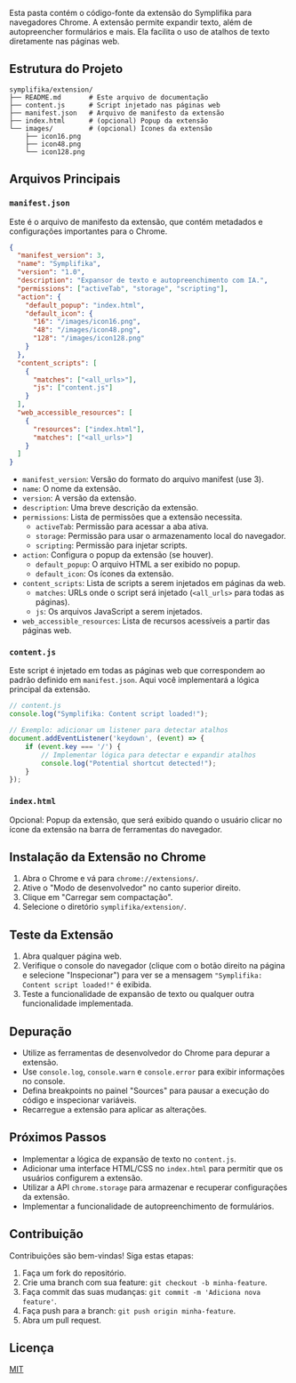 Esta pasta contém o código-fonte da extensão do Symplifika para navegadores Chrome. A extensão permite expandir texto, além de autopreencher formulários e mais. Ela facilita o uso de atalhos de texto diretamente nas páginas web.

## Estrutura do Projeto

```
symplifika/extension/
├── README.md       # Este arquivo de documentação
├── content.js      # Script injetado nas páginas web
├── manifest.json   # Arquivo de manifesto da extensão
├── index.html      # (opcional) Popup da extensão
└── images/         # (opcional) Ícones da extensão
    ├── icon16.png
    ├── icon48.png
    └── icon128.png
```

## Arquivos Principais

### `manifest.json`

Este é o arquivo de manifesto da extensão, que contém metadados e configurações importantes para o Chrome.

```json
{
  "manifest_version": 3,
  "name": "Symplifika",
  "version": "1.0",
  "description": "Expansor de texto e autopreenchimento com IA.",
  "permissions": ["activeTab", "storage", "scripting"],
  "action": {
    "default_popup": "index.html",
    "default_icon": {
      "16": "/images/icon16.png",
      "48": "/images/icon48.png",
      "128": "/images/icon128.png"
    }
  },
  "content_scripts": [
    {
      "matches": ["<all_urls>"],
      "js": ["content.js"]
    }
  ],
  "web_accessible_resources": [
    {
      "resources": ["index.html"],
      "matches": ["<all_urls>"]
    }
  ]
}
```

*   `manifest_version`: Versão do formato do arquivo manifest (use 3).
*   `name`: O nome da extensão.
*   `version`: A versão da extensão.
*   `description`: Uma breve descrição da extensão.
*   `permissions`: Lista de permissões que a extensão necessita.
    *   `activeTab`: Permissão para acessar a aba ativa.
    *   `storage`: Permissão para usar o armazenamento local do navegador.
    *   `scripting`: Permissão para injetar scripts.
*   `action`: Configura o popup da extensão (se houver).
    *   `default_popup`: O arquivo HTML a ser exibido no popup.
    *   `default_icon`: Os ícones da extensão.
*   `content_scripts`: Lista de scripts a serem injetados em páginas da web.
    *   `matches`: URLs onde o script será injetado (`<all_urls>` para todas as páginas).
    *   `js`: Os arquivos JavaScript a serem injetados.
*   `web_accessible_resources`: Lista de recursos acessíveis a partir das páginas web.

### `content.js`

Este script é injetado em todas as páginas web que correspondem ao padrão definido em `manifest.json`. Aqui você implementará a lógica principal da extensão.

```javascript
// content.js
console.log("Symplifika: Content script loaded!");

// Exemplo: adicionar um listener para detectar atalhos
document.addEventListener('keydown', (event) => {
    if (event.key === '/') {
        // Implementar lógica para detectar e expandir atalhos
        console.log("Potential shortcut detected!");
    }
});
```

### `index.html`

Opcional: Popup da extensão, que será exibido quando o usuário clicar no ícone da extensão na barra de ferramentas do navegador.

## Instalação da Extensão no Chrome

1.  Abra o Chrome e vá para `chrome://extensions/`.
2.  Ative o "Modo de desenvolvedor" no canto superior direito.
3.  Clique em "Carregar sem compactação".
4.  Selecione o diretório `symplifika/extension/`.

## Teste da Extensão

1.  Abra qualquer página web.
2.  Verifique o console do navegador (clique com o botão direito na página e selecione "Inspecionar") para ver se a mensagem `"Symplifika: Content script loaded!"` é exibida.
3.  Teste a funcionalidade de expansão de texto ou qualquer outra funcionalidade implementada.

## Depuração

*   Utilize as ferramentas de desenvolvedor do Chrome para depurar a extensão.
*   Use `console.log`, `console.warn` e `console.error` para exibir informações no console.
*   Defina breakpoints no painel "Sources" para pausar a execução do código e inspecionar variáveis.
*   Recarregue a extensão para aplicar as alterações.

## Próximos Passos

*   Implementar a lógica de expansão de texto no `content.js`.
*   Adicionar uma interface HTML/CSS no `index.html` para permitir que os usuários configurem a extensão.
*   Utilizar a API `chrome.storage` para armazenar e recuperar configurações da extensão.
*   Implementar a funcionalidade de autopreenchimento de formulários.

## Contribuição

Contribuições são bem-vindas! Siga estas etapas:

1.  Faça um fork do repositório.
2.  Crie uma branch com sua feature: `git checkout -b minha-feature`.
3.  Faça commit das suas mudanças: `git commit -m 'Adiciona nova feature'`.
4.  Faça push para a branch: `git push origin minha-feature`.
5.  Abra um pull request.

## Licença

[MIT](LICENSE)
